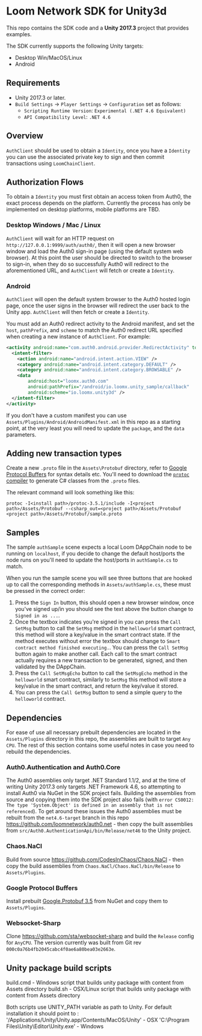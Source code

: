 # Loom Network SDK for Unity3d

This repo contains the SDK code and a **Unity 2017.3** project that provides examples.

The SDK currently supports the following Unity targets:
- Desktop Win/MacOS/Linux
- Android

## Requirements

- Unity 2017.3 or later.
- `Build Settings` -> `Player Settings` -> `Configuration` set as follows:
  - `Scripting Runtime Version`: `Experimental (.NET 4.6 Equivalent)`
  - `API Compatibility Level`: `.NET 4.6`

## Overview

`AuthClient` should be used to obtain a `Identity`, once you have a `Identity` you
can use the associated private key to sign and then commit transactions using `LoomChainClient`.

## Authorization Flows

To obtain a `Identity` you must first obtain an access token from Auth0, the exact process
depends on the platform. Currently the process has only be implemented on desktop platforms,
mobile platforms are TBD.

### Desktop Windows / Mac / Linux

`AuthClient` will wait for an HTTP request on `http://127.0.0.1:9999/auth/auth0/`, then it will
open a new browser window and load the Auth0 sign-in page (using the default system web browser).
At this point the user should be directed to switch to the browser to sign-in, when they do so
successfully Auth0 will redirect to the aforementioned URL, and `AuthClient` will fetch or
create a `Identity`.

### Android

`AuthClient` will open the default system browser to the Auth0 hosted login page, once the user
signs in the browser will redirect the user back to the Unity app. `AuthClient` will then fetch
or create a `Identity`.

You must add an Auth0 redirect activity to the Android manifest, and set the `host`, `pathPrefix`,
and `scheme` to match the Auth0 redirect URL specified when creating a new instance of `AuthClient`.
For example:

```xml
<activity android:name="com.auth0.android.provider.RedirectActivity" tools:node="replace">
  <intent-filter>
    <action android:name="android.intent.action.VIEW" />
    <category android:name="android.intent.category.DEFAULT" />
    <category android:name="android.intent.category.BROWSABLE" />
    <data
        android:host="loomx.auth0.com"
        android:pathPrefix="/android/io.loomx.unity_sample/callback"
        android:scheme="io.loomx.unity3d" />
  </intent-filter>
</activity>
```

If you don't have a custom manifest you can use `Assets/Plugins/Android/AndroidManifest.xml` in
this repo as a starting point, at the very least you will need to update the `package`, and the
`data` parameters.

## Adding new transaction types

Create a new `.proto` file in the `Assets\Protobuf` directory, refer to [Google Protocol Buffers](https://developers.google.com/protocol-buffers/docs/csharptutorial) for syntax details etc.
You'll need to download the [`protoc` compiler](https://github.com/google/protobuf/releases) to
generate C# classes from the `.proto` files.

The relevant command will look something like this:
```shell
protoc -I<install path>/protoc-3.5.1/include -I<project path>/Assets/Protobuf --csharp_out=<project path>/Assets/Protobuf <project path>/Assets/Protobuf/sample.proto
```

## Samples

The sample `authSample` scene expects a local Loom DAppChain node to be running on `localhost`, if
you decide to change the default host/ports the node runs on you'll need to update the host/ports in
`authSample.cs` to match.

When you run the sample scene you will see three buttons that are hooked up to call the
corresponding methods in `Assets/authSample.cs`, these must be pressed in the correct order:
1. Press the `Sign In` button, this should open a new browser window, once you've signed up/in
   you should see the text above the button change to `Signed in as ...`.
2. Once the textbox indicates you're signed in you can press the `Call SetMsg` button to call the
   `SetMsg` method in the `helloworld` smart contract, this method will store a key/value in the
   smart contract state. If the method executes without error the textbox should change to
   `Smart contract method finished executing.`. You can press the `Call SetMsg` button again to make
   another call. Each call to the smart contract actually requires a new transaction to be
   generated, signed, and then validated by the DAppChain.
3. Press the `Call SetMsgEcho` button to call the `SetMsgEcho` method in the `helloworld` smart
   contract, similarly to `SetMsg` this method will store a key/value in the smart contract, and
   return the key/value it stored.
4. You can press the `Call GetMsg` button to send a simple query to the `helloworld` contract.

## Dependencies

For ease of use all necessary prebuilt dependencies are located in the `Assets/Plugins` directory in
this repo, the assemblies are built to target `Any CPU`. The rest of this section contains some
useful notes in case you need to rebuild the dependencies.

### Auth0.Authentication and Auth0.Core

The Auth0 assemblies only target .NET Standard 1.1/2, and at the time of writing Unity 2017.3 only
targets .NET Framework 4.6, so attempting to install Auth0 via NuGet in the SDK project fails.
Building the assemblies from source and copying them into the SDK project also fails
(with `error CS0012: The type 'System.Object' is defined in an assembly that is not referenced`).
To get around these issues the Auth0 assemblies must be rebuilt from the `net4.6-target`
branch in this repo https://github.com/loomnetwork/auth0.net - then copy the built assemblies
from `src/Auth0.AuthenticationApi/bin/Release/net46` to the Unity project.

### Chaos.NaCl

Build from source https://github.com/CodesInChaos/Chaos.NaCl - then copy the build assemblies from
`Chaos.NaCl/Chaos.NaCl/bin/Release` to `Assets/Plugins`.

### Google Protocol Buffers

Install prebuilt [Google.Protobuf 3.5](https://www.nuget.org/packages/Google.Protobuf) from NuGet
and copy them to `Assets/Plugins`.

### Websocket-Sharp

Clone https://github.com/sta/websocket-sharp and build the `Release` config for `AnyCPU`.
The version currently was built from Git rev `000c0a76b4fb2045cabc4f0ae6a80bea03e2663e`.

## Unity package build scripts

build.cmd - Windows script that builds unity package with content from Assets directory
build.sh - OSX/Linux script that builds unity package with content from Assets directory

Both scripts use UNITY_PATH variable as path to Unity. 
For default installation it should point to :
'/Applications/Unity/Unity.app/Contents/MacOS/Unity' - OSX
'C:\Program Files\Unity\Editor\Unity.exe' - Windows

